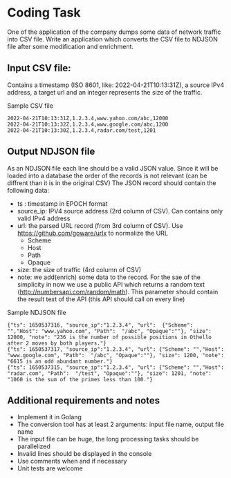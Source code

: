 Coding Task
===========

One of the application of the company dumps some data of network traffic into CSV file.
Write an application which converts the CSV file to NDJSON file after some modification and enrichment. 

Input CSV file:
---------------
Contains a timestamp (ISO 8601, like: 2022-04-21T10:13:31Z), a source IPv4 address, a target url and an integer represents the size of the traffic. 

Sample CSV file
```
2022-04-21T10:13:31Z,1.2.3.4,www.yahoo.com/abc,12000
2022-04-21T10:13:32Z,1.2.3.4,www.google.com/abc,1200
2022-04-21T10:13:30Z,1.2.3.4,radar.com/test,1201
```

Output NDJSON file
------------------
As an NDJSON file each line should be a valid JSON value. Since it will be loaded into a database the order of the records is not relevant (can be diffrent than it is in the original CSV)
The JSON record should contain the following data:
- ts : timestamp in EPOCH format
- source_ip: IPV4 source address (2rd column of CSV). Can contains only valid IPv4 address
- url: the parsed URL record (from 3rd column of CSV). Use https://github.com/goware/urlx to normalize the URL
    - Scheme
    - Host
    - Path
    - Opaque
- size: the size of traffic (4rd column of CSV)
- note: we add(enrich) some data to the record. For the sae of the simplicity in now we use a public API which returns a random text (http://numbersapi.com/random/math). This parameter should contain the result text of the API (this API should call on every line)


Sample NDJSON file
```
{"ts": 1650537316, "source_ip":"1.2.3.4", "url":  {"Scheme": "","Host": "www.yahoo.com", "Path":  "/abc", "Opaque":""}, "size": 12000, "note": "236 is the number of possible positions in Othello after 2 moves by both players."}
{"ts": 1650537317, "source_ip":"1.2.3.4", "url": {"Scheme": "","Host": "www.google.com", "Path":  "/abc", "Opaque":""}, "size": 1200, "note": "6615 is an odd abundant number."}
{"ts": 1650537315, "source_ip":"1.2.3.4", "url": {"Scheme": "","Host": "radar.com", "Path":  "/test", "Opaque":""}, "size": 1201, "note": "1060 is the sum of the primes less than 100."}
```


Additional requirements and notes
---------------------------------
- Implement it in Golang
- The conversion tool has at least 2 arguments: input file name, output file name
- The input file can be huge, the long processing tasks should be parallelized
- Invalid lines should be displayed in the console
- Use comments when and if necessary
- Unit tests are welcome

